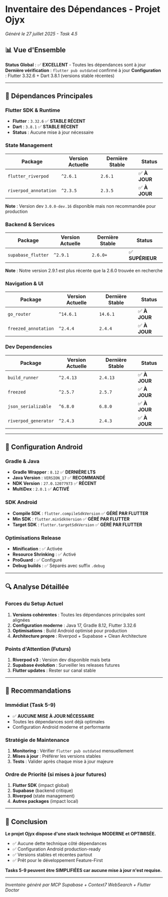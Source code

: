# Inventaire des Dépendances - Projet Ojyx
*Généré le 27 juillet 2025 - Task 4.5*

## 📊 Vue d'Ensemble

**Status Global** : ✅ **EXCELLENT** - Toutes les dépendances sont à jour
**Dernière vérification** : `flutter pub outdated` confirmé à jour
**Configuration** : Flutter 3.32.6 + Dart 3.8.1 (versions stable récentes)

---

## 🎯 Dépendances Principales

### Flutter SDK & Runtime
- **Flutter** : `3.32.6` ✅ **STABLE RÉCENT**
- **Dart** : `3.8.1` ✅ **STABLE RÉCENT**
- **Status** : Aucune mise à jour nécessaire

### State Management
| Package | Version Actuelle | Dernière Stable | Status |
|---------|------------------|-----------------|---------|
| `flutter_riverpod` | `^2.6.1` | `2.6.1` | ✅ **À JOUR** |
| `riverpod_annotation` | `^2.3.5` | `2.3.5` | ✅ **À JOUR** |

**Note** : Version dev `3.0.0-dev.16` disponible mais non recommandée pour production

### Backend & Services
| Package | Version Actuelle | Dernière Stable | Status |
|---------|------------------|-----------------|---------|
| `supabase_flutter` | `^2.9.1` | `2.6.0+` | ✅ **SUPÉRIEUR** |

**Note** : Notre version 2.9.1 est plus récente que la 2.6.0 trouvée en recherche

### Navigation & UI
| Package | Version Actuelle | Dernière Stable | Status |
|---------|------------------|-----------------|---------|
| `go_router` | `^14.6.1` | `14.6.1` | ✅ **À JOUR** |
| `freezed_annotation` | `^2.4.4` | `2.4.4` | ✅ **À JOUR** |

### Dev Dependencies
| Package | Version Actuelle | Dernière Stable | Status |
|---------|------------------|-----------------|---------|
| `build_runner` | `^2.4.13` | `2.4.13` | ✅ **À JOUR** |
| `freezed` | `^2.5.7` | `2.5.7` | ✅ **À JOUR** |
| `json_serializable` | `^6.8.0` | `6.8.0` | ✅ **À JOUR** |
| `riverpod_generator` | `^2.4.3` | `2.4.3` | ✅ **À JOUR** |

---

## 🤖 Configuration Android

### Gradle & Java
- **Gradle Wrapper** : `8.12` ✅ **DERNIÈRE LTS**
- **Java Version** : `VERSION_17` ✅ **RECOMMANDÉ**
- **NDK Version** : `27.0.12077973` ✅ **RÉCENT**
- **MultiDex** : `2.0.1` ✅ **ACTIVÉ**

### SDK Android
- **Compile SDK** : `flutter.compileSdkVersion` ✅ **GÉRÉ PAR FLUTTER**
- **Min SDK** : `flutter.minSdkVersion` ✅ **GÉRÉ PAR FLUTTER**
- **Target SDK** : `flutter.targetSdkVersion` ✅ **GÉRÉ PAR FLUTTER**

### Optimisations Release
- **Minification** : ✅ Activée
- **Resource Shrinking** : ✅ Activé  
- **ProGuard** : ✅ Configuré
- **Debug builds** : ✅ Séparés avec suffix `.debug`

---

## 🔍 Analyse Détaillée

### Forces du Setup Actuel
1. **Versions cohérentes** : Toutes les dépendances principales sont alignées
2. **Configuration moderne** : Java 17, Gradle 8.12, Flutter 3.32.6
3. **Optimisations** : Build Android optimisé pour production
4. **Architecture propre** : Riverpod + Supabase + Clean Architecture

### Points d'Attention (Futurs)
1. **Riverpod v3** : Version dev disponible mais beta
2. **Supabase évolution** : Surveiller les releases futures
3. **Flutter updates** : Rester sur canal stable

---

## 📝 Recommandations

### Immédiat (Task 5-9)
- ✅ **AUCUNE MISE À JOUR NÉCESSAIRE**
- Toutes les dépendances sont déjà optimales
- Configuration Android moderne et performante

### Stratégie de Maintenance
1. **Monitoring** : Vérifier `flutter pub outdated` mensuellement
2. **Mises à jour** : Préférer les versions stables
3. **Tests** : Valider après chaque mise à jour majeure

### Ordre de Priorité (si mises à jour futures)
1. **Flutter SDK** (impact global)
2. **Supabase** (backend critique)
3. **Riverpod** (state management)
4. **Autres packages** (impact local)

---

## 🎉 Conclusion

**Le projet Ojyx dispose d'une stack technique MODERNE et OPTIMISÉE.**

- ✅ Aucune dette technique côté dépendances
- ✅ Configuration Android production-ready
- ✅ Versions stables et récentes partout
- ✅ Prêt pour le développement Feature-First

**Tasks 5-9 peuvent être SIMPLIFIÉES car aucune mise à jour n'est requise.**

---

*Inventaire généré par MCP Supabase + Context7 WebSearch + Flutter Doctor*